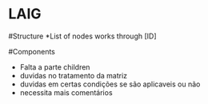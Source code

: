 # LAIG
#Structure
*List of nodes works through [ID]

#Components
* Falta a parte children
* duvidas no tratamento da matriz
* duvidas em certas condições se são aplicaveis ou não
* necessita mais comentários
